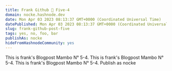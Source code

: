 ```yaml
---
title: Frank Github 😬 Five-4
domain: nocke.hashnode.dev
date: Mon Apr 03 2023 08:13:37 GMT+0000 (Coordinated Universal Time)
datePublished: Mon Apr 03 2023 08:13:37 GMT+0000 (Coordinated Universal Time)
slug: frank-github-post-five
tags: yes, no, foo, bar
publishAs: nocke
hideFromHashnodeCommunity: yes
---
```


This is frank's Blogpost Mambo N° 5-4.
This is frank's Blogpost Mambo N° 5-4.
This is frank's Blogpost Mambo N° 5-4.
Publish as nocke